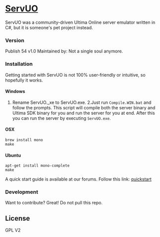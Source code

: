 # [ServUO]
ServUO was a community-driven Ultima Online server emulator written in C#, but it is someone's pet project instead.

### Version
Publish 54 v1.0
Maintained by:
   Not a single soul anymore.

### Installation
Getting started with ServUO is not 100% user-friendly or intuitive, so hopefully it works.

#### Windows
1. Rename ServUO._xe to ServUO.exe.
2.Just run `Compile.WIN.bat` and follow the prompts. This script will compile both the server binary and Ultima SDK binary for you and run the server for you at end. After this you can run the server by executing `ServUO.exe`.

#### OSX
`brew install mono`  
`make`

#### Ubuntu
`apt-get install mono-complete`  
`make`

A quick start guide is available at our forums. Follow this link: [quickstart]

### Development
Want to contribute? Great!
Do not pull this repo.

License
----
GPL V2

   [ServUO]: <https://servuo.com>
   [quickstart]: <https://www.servuo.com/tutorials/getting-started-with-servuo.2/>
